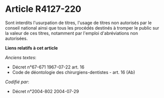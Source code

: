 # Article R4127-220

Sont interdits l'usurpation de titres, l'usage de titres non autorisés par le conseil national ainsi que tous les procédés
destinés à tromper le public sur la valeur de ces titres, notamment par l'emploi d'abréviations non autorisées.

**Liens relatifs à cet article**

_Anciens textes_:

  - Décret n°67-671 1967-07-22 art. 16
  - Code de déontologie des chirurgiens-dentistes - art. 16 (Ab)

_Codifié par_:

  - Décret n°2004-802 2004-07-29
